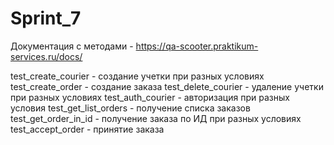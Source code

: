 # Sprint_7
Документация с методами - https://qa-scooter.praktikum-services.ru/docs/

test_create_courier - создание учетки при разных условиях
test_create_order - создание заказа
test_delete_courier - удаление учетки при разных условиях
test_auth_courier - авторизация при разных условия
test_get_list_orders - получение списка заказов
test_get_order_in_id - получение заказа по ИД при разных условиях
test_accept_order - принятие заказа